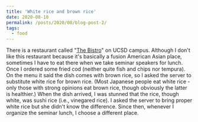 ```yaml
---
title: 'White rice and brown rice'
date: 2020-08-10
permalink: /posts/2020/08/blog-post-2/
tags:
  - food
---
```


There is a restaurant called "[The Bistro](https://www.yelp.com/biz/the-bistro-at-the-strand-la-jolla)" on UCSD campus. Although I don't like this restaurant because it's basically a fusion American Asian place, sometimes I have to eat there when we take seminar speakers for lunch. Once I ordered some fried cod (neither quite fish and chips nor tempura). On the menu it said the dish comes with brown rice, so I asked the server to substitute white rice for brown rice. (Most Japanese people eat white rice - only those with strong opinions eat brown rice, though obviously the latter is healthier.) When the dish arrived, I was stunned that the rice, though white, was sushi rice (i.e., vinegared rice). I asked the server to bring proper white rice but she didn't know the difference. Since then, whenever I organize the seminar lunch, I choose a different place.
